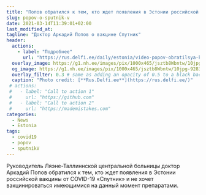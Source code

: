 ```yaml
---
title: "Попов обратился к тем, кто ждет появления в Эстонии российской вакцины Спутник"
slug: popov-o-sputnik-v
date: 2021-03-14T11:39:01+02:00
last_modified_at: 
tagline: "Доктор Аркадий Попов о вакцине Спутник"
header:
  actions:
    - label: "Подробнее"
      url: "https://rus.delfi.ee/daily/estonia/video-popov-obratilsya-k-tem-kto-zhdet-poyavleniya-v-estonii-rossijskoj-vakciny-sputnik?id=92832009"
  overlay_image: https://g1.nh.ee/images/pix/1000x465/jsztb8Wbntw/10jpg-92832081.jpg
  og_image: https://g1.nh.ee/images/pix/1000x465/jsztb8Wbntw/10jpg-92832081.jpg
  overlay_filter: 0.3 # same as adding an opacity of 0.5 to a black backgrou
  caption: "Photo credit: [**Rus.Delfi.ee**](https://rus.delfi.ee/)"
 # actions:
 #   - label: "Call to action 1"
 #     url: "https://github.com"
 #   - label: "Call to action 2"
 #     url: "https://mademistakes.com"
categories:
  - News
  - Estonia
tags:
  - covid19
  - popov
  - sputnikV
---
```


Руководитель Ляэне-Таллиннской центральной больницы доктор Аркадий Попов обратился к тем, кто ждет появления в Эстонии российской вакцины от COVID-19 «Спутник» и не хочет вакцинироваться имеющимися на данный момент препаратами.  

